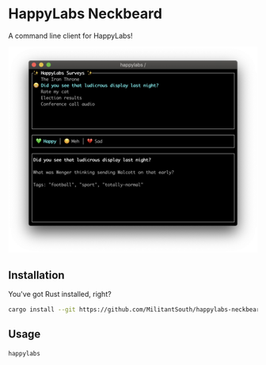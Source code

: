 # HappyLabs Neckbeard

A command line client for HappyLabs!

![A screenshot of the HappyLabs TUI](docs/screenshot.png)

## Installation

You've got Rust installed, right?

```sh
cargo install --git https://github.com/MilitantSouth/happylabs-neckbeard --force
```

## Usage

```sh
happylabs
```
